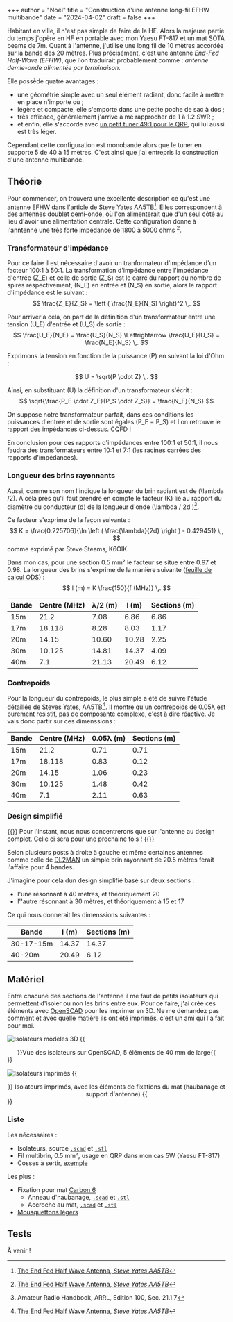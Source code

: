 +++
author = "Noël"
title = "Construction d'une antenne long-fil EFHW multibande"
date = "2024-04-02"
draft = false
+++

Habitant en ville, il n'est pas simple de faire de la HF. Alors la majeure partie du temps
j'opère en HF en portable avec mon Yaesu FT-817 et un mat SOTA beams de 7m. Quant à l'antenne,
j'utilise une long fil de 10 mètres accordée sur la bande des 20 mètres. Plus précisément, c'est
une antenne _End-Fed Half-Wave (EFHW)_, que l'on traduirait probablement comme :
_antenne demie-onde alimentée par terminaison_.

Elle possède quatre avantages :
* une géométrie simple avec un seul élément radiant, donc facile à mettre en place n'importe où ;
* légère et compacte, elle s'emporte dans une petite poche de sac à dos ;
* très efficace, généralement j'arrive à me rapprocher de 1 à 1.2 SWR ;
* et enfin, elle s'accorde avec [un petit tuner 49:1 pour le QRP](https://qrpguys.com/end-fed-half-wave-sota-antenna-tuner), qui lui aussi est très léger.

Cependant cette configuration est monobande alors que le tuner en supporte 5 de 40 à 15 mètres.
C'est ainsi que j'ai entrepris la construction d'une antenne multibande.

## Théorie

Pour commencer, on trouvera une excellente description ce qu'est une antenne EFHW dans l'article de Steve Yates AA5TB[^1].
Elles correspondent à des antennes doublet demi-onde, où l'on alimenterait que d'un seul côté au lieu d'avoir une
alimentation centrale. Cette configuration donne à l'anntenne une très forte impédance de 1800 à 5000 ohms [^1].

### Transformateur d'impédance

Pour ce faire il est nécessaire d'avoir un tranformateur d'impédance d'un facteur 100:1 à 50:1. La transformation
d'impédance entre l'impédance d'entrée \(Z_E\) et celle de sortie \(Z_S\) est le carré du rapport du nombre de spires
respectivement, \(N_E\) en entrée et \(N_S\) en sortie, alors le rapport d'impédance est le suivant :
$$
\frac{Z_E}{Z_S} = \left ( \frac{N_E}{N_S} \right)^2 \,.
$$

Pour arriver à cela, on part de la définition d'un transformateur entre une tension \(U_E\) d'entrée et \(U_S\) de sortie :
$$
\frac{U_E}{N_E} = \frac{U_S}{N_S} \Leftrightarrow \frac{U_E}{U_S} = \frac{N_E}{N_S} \,.
$$

Exprimons la tension en fonction de la puissance \(P\) en suivant la loi d'Ohm :

$$
U = \sqrt{P \cdot Z} \,.
$$

Ainsi, en substituant \(U\) la définition d'un transformateur s'écrit :
$$
\sqrt{\frac{P_E \cdot Z_E}{P_S \cdot Z_S}} = \frac{N_E}{N_S}
$$

On suppose notre transformateur parfait, dans ces conditions les puissances d'entrée et de sortie
sont égales \(P_E = P_S\) et l'on retrouve le rapport des impédances ci-dessus. CQFD !

En conclusion pour des rapports d'impédances entre 100:1 et 50:1, il nous faudra des transformateurs entre 10:1 et 7:1
(les racines carrées des rapports d'impédances).

### Longueur des brins rayonnants

Aussi, comme son nom l'indique la longueur du brin radiant est de \(\lambda /2\). A cela près qu'il faut prendre en compte
le facteur \(K\) lié au rapport du diamètre du conducteur \(d\) de la longueur d'onde \(\lambda / 2d \)[^2].

Ce facteur s'exprime de la façon suivante :
$$
K = \frac{0.225706}{\ln \left ( \frac{\lambda}{2d} \right ) - 0.429451} \,,
$$
comme exprimé par Steve Steams, K6OIK.

Dans mon cas, pour une section 0.5 mm² le facteur se situe entre 0.97 et 0.98. La longueur des brins s'exprime de la manière
suivante ([feuille de calcul ODS](elements/lengths.ods)) :
$$
l (m) = K \frac{150}{f (MHz)} \,.
$$

| Bande | Centre (MHz) | λ/2 (m) | l (m) | Sections (m)
| -----|--------------|---------|-----------|--------------
| 15m  | 21.2         |7.08     | 6.86      | 6.86
| 17m  | 18.118       |8.28     | 8.03      | 1.17
| 20m  | 14.15        |10.60    | 10.28     | 2.25
| 30m  | 10.125       |14.81    | 14.37     | 4.09
| 40m  | 7.1          |21.13    | 20.49     | 6.12


### Contrepoids

Pour la longueur du contrepoids, le plus simple a été de suivre l'étude détaillée de Steves Yates, AA5TB[^1].
Il montre qu'un contrepoids de 0.05λ est purement resistif, pas de composante complexe, c'est à dire réactive.
Je vais donc partir sur ces dimenssions :

| Bande | Centre (MHz) | 0.05λ (m) | Sections (m)
| -----|----------|---------|--------------
| 15m  | 21.2   | 0.71 | 0.71
| 17m  | 18.118 | 0.83 | 0.12
| 20m  | 14.15  | 1.06 | 0.23
| 30m  | 10.125 | 1.48 | 0.42
| 40m  | 7.1    | 2.11 | 0.63


 ### Design simplifié

{{<hint>}}
Pour l'instant, nous nous concentrerons que sur l'antenne au design complet. Celle ci sera pour une prochaine fois !
{{</hint>}}

Selon plusieurs posts à droite à gauche et même certaines antennes comme celle de [DL2MAN](https://dl2man.de/portable-efhw-for-40-20-15-10m/)
un simple brin rayonnant de 20.5 mètres ferait l'affaire pour 4 bandes.

J'imagine pour cela dun design simplifié basé sur deux sections :
* l'une résonnant à 40 mètres, et théoriquement 20
* l''autre résonnant à 30 mètres, et théoriquement à 15 et 17

Ce qui nous donnerait les dimenssions suivantes :

| Bande     | l (m)     | Sections (m)
| ----------|-----------|---------
| 30-17-15m | 14.37     | 14.37
| 40-20m    | 20.49     | 6.12

## Matériel

Entre chacune des sections de l'antenne il me faut de petits isolateurs qui permettent d'isoler
ou non les brins entre eux. Pour ce faire, j'ai créé ces éléments avec [OpenSCAD](https://openscad.org/)
pour les imprimer en 3D. Ne me demandez pas comment et avec quelle matière ils ont été imprimés, c'est
un ami qui l'a fait pour moi.

![Isolateurs modèles 3D](images/insulators.png)
{{<center>}}Vue des isolateurs sur OpenSCAD, 5 éléments de 40 mm de large{{</center>}}

![Isolateurs imprimés](images/IMG_1230.jpg)
{{<center>}}
Isolateurs imprimés, avec les éléments de fixations du mat (haubanage et support d'antenne)
{{</center>}}


### Liste

Les nécessaires :
* Isolateurs, source [`.scad`](elements/isolators.scad) et [`.stl`](elements/isolators.stl)
* Fil multibrin, 0.5 mm², usage en QRP dans mon cas 5W (Yaesu FT-817)
* Cosses à sertir, [exemple](https://www.amazon.fr/dp/B0CFQPBJT8)

Les plus :
* Fixation pour mat [Carbon 6](https://www.sotabeams.co.uk/carbon-6-ultra-light-6-m-19-6-ft-mast/)
    * Anneau d'haubanage, [`.scad`](elements/guying.scad) et [`.stl`](elements/guying.stl)
    * Accroche au mat, [`.scad`](elements/top.scad) et [`.stl`](elements/top.stl)
* [Mousquettons légers](https://www.amazon.fr/dp/B07NMDS5L9)

## Tests

À venir !

[^1]: [The End Fed Half Wave Antenna, _Steve Yates AA5TB_](https://www.aa5tb.com/efha.html)
[^2]: Amateur Radio Handbook, ARRL, Edition 100, Sec. 21.1.7